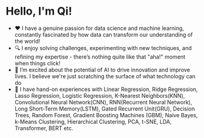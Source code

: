 # Hello, I'm Qi!

- ❤️ I have a genuine passion for data science and machine learning, constantly fascinated by how data can transform our understanding of the world!
- 🔍 I enjoy solving challenges, experimenting with new techniques, and refining my expertise - there’s nothing quite like that "aha!" moment when things click!
- 🚀 I’m excited about the potential of AI to drive innovation and improve lives. I believe we're just scratching the surface of what technology can do
- 🤖 I have hand-on experiences with Linear Regression, Ridge Regression, Lasso Regression, Logistic Regression, K-Nearest Neighbors(KNN), Convolutional Neural Network(CNN), RNN(Recurrent Neural Network), Long Short-Term Memory(LSTM), Gated Recurrent Unit(GRU), Decision Trees, Random Forest, Gradient Boosting Machines (GBM), Naive Bayes, k-Means Clustering, Hierarchical Clustering, PCA, t-SNE, LDA, Transformer, BERT etc. 
